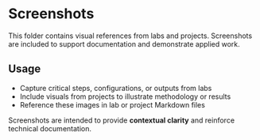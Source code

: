 # Screenshots

This folder contains visual references from labs and projects. Screenshots are included to support documentation and demonstrate applied work.

## Usage
- Capture critical steps, configurations, or outputs from labs  
- Include visuals from projects to illustrate methodology or results  
- Reference these images in lab or project Markdown files  

Screenshots are intended to provide **contextual clarity** and reinforce technical documentation.
